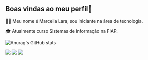 ## Boas vindas ao meu perfil💫

👩‍💻 Meu nome é Marcella Lara, sou iniciante na área de tecnologia.

🎓 Atualmente curso Sistemas de Informação na FIAP.


![Anurag's GitHub stats](https://github-readme-stats.vercel.app/api?username=marcellalaraesteves&show_icons=true&theme=transparent)


<div> 

  <a href="https://discord.gg/p5a9xd2v" target="_blank"><img src="https://img.shields.io/badge/Discord-7289DA?style=for-the-badge&logo=discord&logoColor=white" target="_blank"></a> 
  <a href = "mailto:marcella.almeida@youxlab.com.br"><img src="https://img.shields.io/badge/-Gmail-%23333?style=for-the-badge&logo=gmail&logoColor=white" target="_blank"></a>
  <a href="https://www.linkedin.com/in/marcella-lara-9182ab241" target="_blank"><img src="https://img.shields.io/badge/-LinkedIn-%230077B5?style=for-the-badge&logo=linkedin&logoColor=white" target="_blank"></a> 
  
</div>
